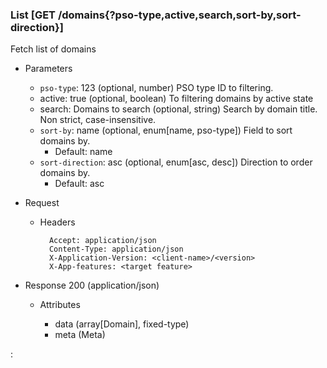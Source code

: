 ### List [GET /domains{?pso-type,active,search,sort-by,sort-direction}]

Fetch list of domains

+ Parameters
    + `pso-type`: 123 (optional, number) 
        PSO type ID to filtering.
    + active: true (optional, boolean)
        To filtering domains by active state 
    + search: Domains to search (optional, string) 
        Search by domain title. Non strict, case-insensitive.
    + `sort-by`: name (optional, enum[name, pso-type])
        Field to sort domains by.
        + Default: name
    + `sort-direction`: asc (optional, enum[asc, desc]) 
        Direction to order domains by.
        + Default: asc

+ Request
    + Headers

            Accept: application/json
            Content-Type: application/json
            X-Application-Version: <client-name>/<version>
            X-App-features: <target feature>

+ Response 200 (application/json)

    + Attributes

        + data (array[Domain], fixed-type)
        + meta (Meta)

:[](../error_responses.md)
